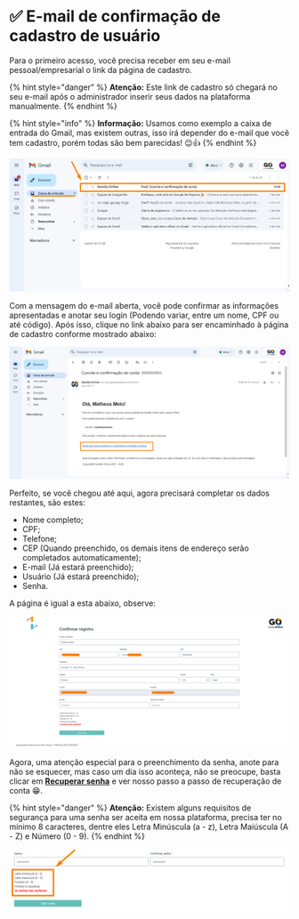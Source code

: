 # ✅ E-mail de confirmação de cadastro de usuário

Para o primeiro acesso, você precisa receber em seu e-mail pessoal/empresarial o link da página de cadastro. 

{% hint style="danger" %}
**Atenção:** Este link de cadastro só chegará no seu e-mail após o administrador inserir seus dados na plataforma manualmente.
{% endhint %}

{% hint style="info" %}
**Informação:** Usamos como exemplo a caixa de entrada do Gmail, mas existem outras, isso irá depender do e-mail que você tem cadastro, porém todas são bem parecidas! 😉👍
{% endhint %}

![](/erp-v2/assets/tela_email_novo_user.png)

Com a mensagem do e-mail aberta, você pode confirmar as informações apresentadas e anotar seu login (Podendo variar, entre um nome, CPF ou até código). Após isso, clique no link abaixo para ser encaminhado à página de cadastro conforme mostrado abaixo:

![](/erp-v2/assets/tela_email_novo_user_link.png)

Perfeito, se você chegou até aqui, agora precisará completar os dados restantes, são estes:

- Nome completo;
- CPF;
- Telefone;
- CEP (Quando preenchido, os demais itens de endereço serão completados automaticamente);
- E-mail (Já estará preenchido);
- Usuário (Já estará preenchido);
- Senha.

A página é igual a esta abaixo, observe:

![](/erp-v2/assets/tela_email_novo_user_link_confirmar.png)

Agora, uma atenção especial para o preenchimento da senha, anote para não se esquecer, mas caso um dia isso aconteça, não se preocupe, basta clicar em **[Recuperar senha](https://docs.gestao.plus/erp-v2/criar_recuperar_acesso/recuperar_acesso.md)** e ver nosso passo a passo de recuperação de conta 😁.

{% hint style="danger" %}
**Atenção:** Existem alguns requisitos de segurança para uma senha ser aceita em nossa plataforma, precisa ter no mínimo 8 caracteres, dentre eles Letra Minúscula (a - z), Letra Maiúscula (A - Z) e Número (0 - 9).
{% endhint %}

![](/erp-v2/assets/tela_email_novo_user_link_confirmar_senha.png)
